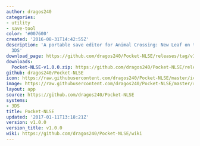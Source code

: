 ```yaml
---
author: dragos240
categories:
- utility
- save-tool
color: '#007600'
created: '2016-08-31T14:42:55Z'
description: 'A portable save editor for Animal Crossing: New Leaf on the Nintendo
  3DS'
download_page: https://github.com/dragos240/Pocket-NLSE/releases/tag/v1.0.0
downloads:
  Pocket-NLSE-v1.0.0.zip: https://github.com/dragos240/Pocket-NLSE/releases/download/v1.0.0/Pocket-NLSE-v1.0.0.zip
github: dragos240/Pocket-NLSE
icon: https://raw.githubusercontent.com/dragos240/Pocket-NLSE/master/icon.png
image: https://raw.githubusercontent.com/dragos240/Pocket-NLSE/master/res/banner%20icon.png
layout: app
source: https://github.com/dragos240/Pocket-NLSE
systems:
- 3DS
title: Pocket-NLSE
updated: '2017-01-11T13:18:21Z'
version: v1.0.0
version_title: v1.0.0
wiki: https://github.com/dragos240/Pocket-NLSE/wiki
---
```

